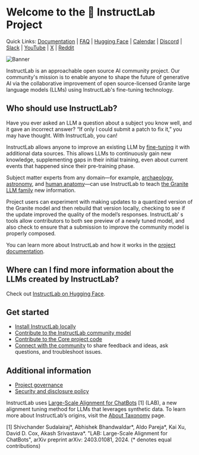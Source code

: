 # Welcome to the 🐶 InstructLab Project

Quick Links: [Documentation](https://docs.instructlab.ai/) | [FAQ](https://docs.instructlab.ai/community/FAQ/) | [Hugging Face](https://huggingface.co/instructlab) | [Calendar](https://calendar.google.com/calendar/u/0/embed?src=c_23c2f092cd6d147c45a9d2b79f815232d6c3e550b56c3b49da24c4b5d2090e8f@group.calendar.google.com) | [Discord](https://instructlab.ai/discord) | [Slack](https://join.slack.com/t/instruct-lab/shared_invite/zt-2qg1nb1et-r2JB66sZSvKeKn95uXDxiQ) | [YouTube](https://www.youtube.com/@InstructLab) | [X](https://x.com/InstructLab) | [Reddit](https://www.reddit.com/r/instructlab/)

![Banner](https://github.com/instructlab/.github/blob/main/assets/instructlab-banner.png)

InstructLab is an approachable open source AI community project. Our community's mission is to enable anyone to shape the future of generative AI via the collaborative improvement of open source-licensed Granite large language models (LLMs) using InstructLab's fine-tuning technology.

## Who should use InstructLab?

Have you ever asked an LLM a question about a subject you know well, and it gave an incorrect answer? “If only I could submit a patch to fix it,”  you may have thought. With InstructLab, you can!

InstructLab allows anyone to improve an existing LLM by [fine-tuning](https://www.youtube.com/watch?v=4lguiHJHgfo) it with additional data sources. This allows LLMs to continuously gain new knowledge, supplementing gaps in their initial training, even about current events that happened since their pre-training phase.

Subject matter experts from any domain—for example, [archaeology](https://github.com/instructlab/taxonomy/pull/1269), [astronomy](https://github.com/instructlab/taxonomy/pull/1159), and [human anatomy](https://github.com/instructlab/taxonomy/pull/742)—can use InstructLab to teach [the Granite LLM family](https://www.ibm.com/granite) new information.

Project users can experiment with making updates to a quantized version of the Granite model and then rebuild that version locally, checking to see if the update improved the quality of the model’s responses. InstructLab’ s  tools allow contributors to both see preview of a newly tuned model, and also check to ensure that a submission to improve the community model is properly composed.

You can learn more about InstructLab and how it works in the [project documentation](https://docs.instructlab.ai/).

## Where can I find more information about the LLMs created by InstructLab?

Check out [InstructLab on Hugging Face](https://huggingface.co/instructlab).

## Get started

* [Install InstructLab locally](https://docs.instructlab.ai/getting-started/mac_metal/)
* [Contribute to the InstructLab community model](https://docs.instructlab.ai/taxonomy/)
* [Contribute to the Core project code](https://github.com/instructlab/instructlab/blob/main/CONTRIBUTING/CONTRIBUTING.md)
* [Connect with the community](https://github.com/instructlab/community/blob/main/Collaboration.md) to share feedback and ideas, ask questions, and troubleshoot issues.

## Additional information

* [Project governance](https://docs.instructlab.ai/community/GOVERNANCE/)
* [Security and disclosure policy](https://github.com/instructlab/.github/blob/main/SECURITY.md)

InstructLab uses [Large-Scale Alignment for ChatBots](https://arxiv.org/abs/2403.01081) [1] (LAB), a new alignment tuning method for LLMs that leverages synthetic data. To learn more about InstructLab’s origins, visit the [About Taxonomy](https://docs.instructlab.ai/taxonomy/#welcome-to-the-instructlab-taxonomy) page.

[1] Shivchander Sudalairaj*, Abhishek Bhandwaldar*, Aldo Pareja*, Kai Xu, David D. Cox, Akash Srivastava*. "LAB: Large-Scale Alignment for ChatBots", arXiv preprint arXiv: 2403.01081, 2024. (* denotes equal contributions)
